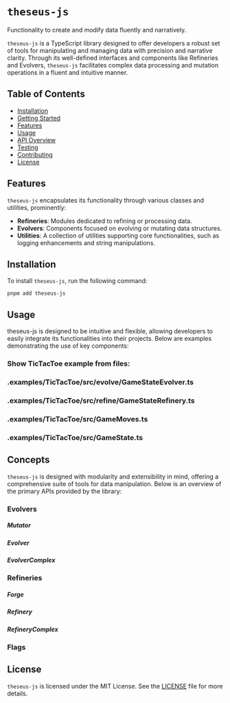 # `theseus-js`

Functionality to create and modify data fluently and narratively.

`theseus-js` is a TypeScript library designed to offer developers a robust set of tools for
manipulating and managing data with precision and narrative clarity. Through its well-defined
interfaces and components like Refineries and Evolvers, `theseus-js` facilitates complex data
processing and mutation operations in a fluent and intuitive manner.

## Table of Contents

-   [Installation](#installation)
-   [Getting Started](#getting-started)
-   [Features](#features)
-   [Usage](#usage)
-   [API Overview](#api-overview)
-   [Testing](#testing)
-   [Contributing](#contributing)
-   [License](#license)

## Features

`theseus-js` encapsulates its functionality through various classes and utilities, prominently:

-   **Refineries**: Modules dedicated to refining or processing data.
-   **Evolvers**: Components focused on evolving or mutating data structures.
-   **Utilities**: A collection of utilities supporting core functionalities, such as logging
    enhancements and string manipulations.

## Installation

To install `theseus-js`, run the following command:

```
pnpm add theseus-js
```

## Usage

theseus-js is designed to be intuitive and flexible, allowing developers to easily integrate its
functionalities into their projects. Below are examples demonstrating the use of key components:

### Show TicTacToe example from files:

### .examples/TicTacToe/src/evolve/GameStateEvolver.ts

### .examples/TicTacToe/src/refine/GameStateRefinery.ts

### .examples/TicTacToe/src/GameMoves.ts

### .examples/TicTacToe/src/GameState.ts

## Concepts

`theseus-js` is designed with modularity and extensibility in mind, offering a comprehensive suite
of tools for data manipulation. Below is an overview of the primary APIs provided by the library:

### Evolvers

##### Mutator

##### Evolver

##### EvolverComplex

### Refineries

##### Forge

##### Refinery

##### RefineryComplex

### Flags

## License

`theseus-js` is licensed under the MIT License. See the
[LICENSE](https://chat.openai.com/g/g-wpMtgVmzG-readme-generator/c/LICENSE) file for more details.
